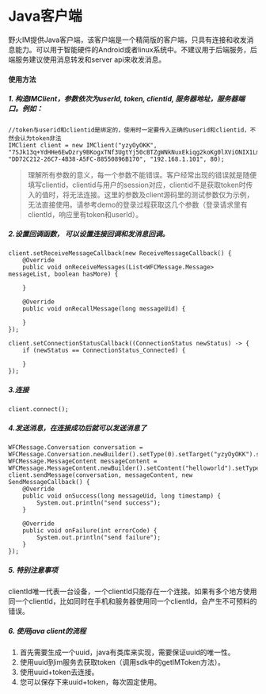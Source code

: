 # Java客户端

野火IM提供Java客户端，该客户端是一个精简版的客户端，只具有连接和收发消息能力。可以用于智能硬件的Android或者linux系统中。不建议用于后端服务，后端服务建议使用消息转发和server api来收发消息。


#### 使用方法

##### 1. 构造IMClient，参数依次为userId, token, clientid, 服务器地址，服务器端口。例如：

```
//token与userid和clientid是绑定的，使用时一定要传入正确的userid和clientid，不然会认为token非法
IMClient client = new IMClient("yzyOyOKK", "7SJk13q+YdHHe6EwDzry9BKogxTNf3UgtYj50cBTZgWNkNuxEkiqg2koKg0lXViONIX1LmwCR1jN0Mw8hvk6KGpiSKFi+IRaRkIb3mNzgIfrq4afhyIHaQfa2HOfsi6Ws+9YobkdDgdq7W70bEdVfiCSU9+JOIY449nxZzfg2Zw=", "DD72C212-26C7-4B38-A5FC-88550896B170", "192.168.1.101", 80);
```
> 理解所有参数的意义，每一个参数不能错误。客户经常出现的错误就是随便填写clientid，clientid与用户的session对应，clientid不是获取token时传入的值时，将无法连接。这里的参数及client源码里的测试参数仅为示例，无法直接使用。请参考demo的登录过程获取这几个参数（登录请求里有clientId，响应里有token和userId）。

##### 2.设置回调函数， 可以设置连接回调和发消息回调。

```
client.setReceiveMessageCallback(new ReceiveMessageCallback() {
    @Override
    public void onReceiveMessages(List<WFCMessage.Message> messageList, boolean hasMore) {

    }

    @Override
    public void onRecallMessage(long messageUid) {

    }
});

client.setConnectionStatusCallback((ConnectionStatus newStatus) -> {
    if (newStatus == ConnectionStatus_Connected) {

    }
});
```

##### 3.连接

```
client.connect();
```

##### 4.发送消息，在连接成功后就可以发送消息了

```
WFCMessage.Conversation conversation = WFCMessage.Conversation.newBuilder().setType(0).setTarget("yzyOyOKK").setLine(0).build();
WFCMessage.MessageContent messageContent = WFCMessage.MessageContent.newBuilder().setContent("helloworld").setType(1).build();
client.sendMessage(conversation, messageContent, new SendMessageCallback() {
    @Override
    public void onSuccess(long messageUid, long timestamp) {
        System.out.println("send success");
    }

    @Override
    public void onFailure(int errorCode) {
        System.out.println("send failure");
    }
});
```

##### 5. 特别注意事项
clientId唯一代表一台设备，一个clientId只能存在一个连接。如果有多个地方使用同一个clientId，比如同时在手机和服务器使用同一个clientId，会产生不可预料的错误。

##### 6. 使用java client的流程
1. 首先需要生成一个uuid，java有类库来实现，需要保证uuid的唯一性。
2. 使用uuid到im服务去获取token（调用sdk中的getIMToken方法）。
3. 使用uuid+token去连接。
4. 您可以保存下来uuid+token，每次固定使用。
